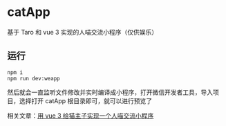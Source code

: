 # catApp
基于 Taro 和 vue 3 实现的人喵交流小程序（仅供娱乐）


## 运行
```
npm i
npm run dev:weapp
```
然后就会一直监听文件修改并实时编译成小程序，打开微信开发者工具，导入项目，选择打开 catApp 根目录即可，就可以进行预览了

相关文章：[用 vue 3 给猫主子实现一个人喵交流小程序](https://juejin.cn/post/7028361972982759455)
